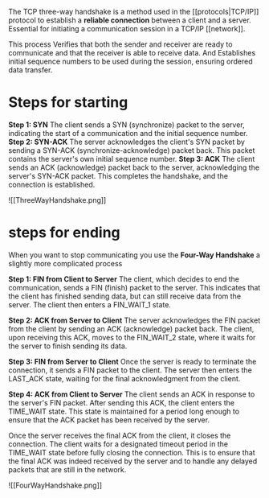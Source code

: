 The TCP three-way handshake is a method used in the [[protocols|TCP/IP]] protocol to establish a **reliable connection** between a client and a server. Essential for initiating a communication session in a TCP/IP [[network]].

This process Verifies that both the sender and receiver are ready to communicate and that the receiver is able to receive data. And Establishes initial sequence numbers to be used during the session, ensuring ordered data transfer.

# Steps for starting 

**Step 1: SYN**
    The client sends a SYN (synchronize) packet to the server, indicating the start of a communication and the initial sequence number.
**Step 2: SYN-ACK**
    The server acknowledges the client's SYN packet by sending a SYN-ACK (synchronize-acknowledge) packet back. This packet contains the server's own initial sequence number.
**Step 3: ACK**
    The client sends an ACK (acknowledge) packet back to the server, acknowledging the server's SYN-ACK packet. This completes the handshake, and the connection is established.

![[ThreeWayHandshake.png]]

# steps for ending
When you want to stop communicating you use the **Four-Way Handshake** a slightly more complicated process 

**Step 1: FIN from Client to Server**
	The client, which decides to end the communication, sends a FIN (finish) packet to the server. This indicates that the client has finished sending data, but can still receive data from the server.
    The client then enters a FIN_WAIT_1 state.


**Step 2: ACK from Server to Client**
	The server acknowledges the FIN packet from the client by sending an ACK (acknowledge) packet back.
    The client, upon receiving this ACK, moves to the FIN_WAIT_2 state, where it waits for the server to finish sending its data.


**Step 3: FIN from Server to Client**
	Once the server is ready to terminate the connection, it sends a FIN packet to the client.
    The server then enters the LAST_ACK state, waiting for the final acknowledgment from the client.


**Step 4: ACK from Client to Server**
    The client sends an ACK in response to the server's FIN packet.
    After sending this ACK, the client enters the TIME_WAIT state. This state is maintained for a period long enough to ensure that the ACK packet has been received by the server.



Once the server receives the final ACK from the client, it closes the connection.
The client waits for a designated timeout period in the TIME_WAIT state before fully closing the connection. This is to ensure that the final ACK was indeed received by the server and to handle any delayed packets that are still in the network.

![[FourWayHandshake.png]]